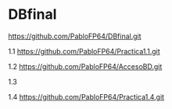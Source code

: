# DBfinal
https://github.com/PabloFP64/DBfinal.git


1.1 https://github.com/PabloFP64/Practica1.1.git


1.2 https://github.com/PabloFP64/AccesoBD.git


1.3


1.4 https://github.com/PabloFP64/Practica1.4.git


